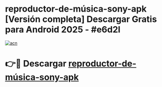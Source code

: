 # reproductor-de-música-sony-apk  [Versión completa] Descargar Gratis para Android 2025 - #e6d2l

[![acn](https://github.com/user-attachments/assets/0f9c940e-d8b0-45ae-aac7-cd30a18b3e1c)](https://apps.freeplayer.one?title=reproductor-de-música-sony-apk&ref=9F)

# 👉🔴 Descargar [reproductor-de-música-sony-apk](https://apps.freeplayer.one?title=reproductor-de-música-sony-apk&ref=9F)
